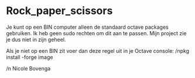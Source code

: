 # Rock_paper_scissors

Je kunt op een BIN computer alleen de standaard octave packages gebruiken. Ik heb geen sudo rechten om dit aan te passen. Mijn project zie je dus niet in zijn geheel.

Als je niet op een BIN zit voer dan deze regel uit in je Octave console:
/npkg install -forge image

/n
Nicole Bovenga

